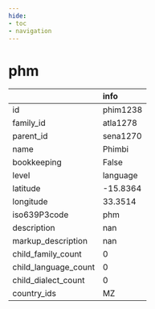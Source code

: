 ```yaml
---
hide:
- toc
- navigation
---
```

# phm
|                      | info     |
|:---------------------|:---------|
| id                   | phim1238 |
| family_id            | atla1278 |
| parent_id            | sena1270 |
| name                 | Phimbi   |
| bookkeeping          | False    |
| level                | language |
| latitude             | -15.8364 |
| longitude            | 33.3514  |
| iso639P3code         | phm      |
| description          | nan      |
| markup_description   | nan      |
| child_family_count   | 0        |
| child_language_count | 0        |
| child_dialect_count  | 0        |
| country_ids          | MZ       |